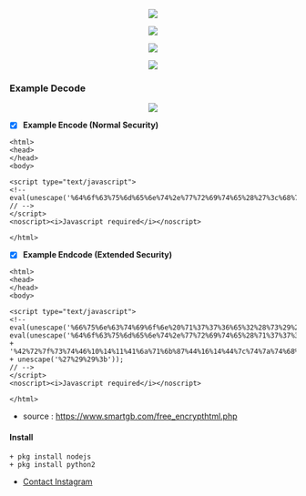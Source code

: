 <p align="center"><img src="https://i.ibb.co/JdmzVn0/20200225-204032-picsay.jpg"></p>
<p align="center"><img src="https://img.shields.io/badge/python-2.7.17-blue">
<p align="center"><img src="https://img.shields.io/badge/coded%20by-Ezz--Kun-red">
<p align="center"><img src="https://img.shields.io/badge/Instagram-%40aditia__07-yellow">

### Example Decode
<p align="center"><img src="https://i.ibb.co/6tyf59C/Screenshot-20200302-185521-picsay.png"></p>

- [x] **Example Encode (Normal Security)**
```
<html>
<head>
</head>
<body>

<script type="text/javascript">
<!-- 
eval(unescape('%64%6f%63%75%6d%65%6e%74%2e%77%72%69%74%65%28%27%3c%68%74%6d%6c%3e%5c%6e%09%3c%62%6f%64%79%3e%5c%6e%3c%74%69%74%6c%65%3e%44%41%53%41%52%20%54%55%4b%41%4e%47%20%52%49%4b%4f%44%20%3a%56%3c%2f%74%69%74%6c%65%3e%20%5c%6e%09%3c%62%6f%64%79%3e%5c%6e%09%09%3c%68%31%3e%49%4e%49%20%49%53%49%4e%59%41%20%3c%68%31%3e%5c%6e%09%3c%2f%62%6f%64%79%3e%5c%6e%3c%2f%68%74%6d%6c%3e%27%29%3b'));
// -->
</script>
<noscript><i>Javascript required</i></noscript>

</html>

```

- [x] **Example Endcode (Extended Security)**
```
<html>
<head>
</head>
<body>

<script type="text/javascript">
<!-- 
eval(unescape('%66%75%6e%63%74%69%6f%6e%20%71%37%37%36%65%32%28%73%29%20%7b%0a%09%76%61%72%20%72%20%3d%20%22%22%3b%0a%09%76%61%72%20%74%6d%70%20%3d%20%73%2e%73%70%6c%69%74%28%22%31%35%39%37%31%32%33%39%22%29%3b%0a%09%73%20%3d%20%75%6e%65%73%63%61%70%65%28%74%6d%70%5b%30%5d%29%3b%0a%09%6b%20%3d%20%75%6e%65%73%63%61%70%65%28%74%6d%70%5b%31%5d%20%2b%20%22%36%30%35%30%36%37%22%29%3b%0a%09%66%6f%72%28%20%76%61%72%20%69%20%3d%20%30%3b%20%69%20%3c%20%73%2e%6c%65%6e%67%74%68%3b%20%69%2b%2b%29%20%7b%0a%09%09%72%20%2b%3d%20%53%74%72%69%6e%67%2e%66%72%6f%6d%43%68%61%72%43%6f%64%65%28%28%70%61%72%73%65%49%6e%74%28%6b%2e%63%68%61%72%41%74%28%69%25%6b%2e%6c%65%6e%67%74%68%29%29%5e%73%2e%63%68%61%72%43%6f%64%65%41%74%28%69%29%29%2b%2d%38%29%3b%0a%09%7d%0a%09%72%65%74%75%72%6e%20%72%3b%0a%7d%0a'));
eval(unescape('%64%6f%63%75%6d%65%6e%74%2e%77%72%69%74%65%28%71%37%37%36%65%32%28%27') + '%42%72%7f%73%74%46%10%14%11%41%6a%71%6b%87%44%16%14%44%7c%74%7a%74%68%46%4a%4e%5d%4b%59%2e%5c%5d%56%4f%56%4a%28%5c%56%55%55%4f%2e%42%5e%41%31%7c%74%7c%72%6a%40%2a%16%14%11%44%6f%71%6c%84%46%13%15%17%13%47%76%39%46%54%50%51%2d%51%5d%56%50%63%4a%2e%44%70%3c%40%15%17%11%42%30%6c%75%6f%87%46%15%17%42%37%75%7c%73%73%4015971239%36%32%33%36%30%30%35' + unescape('%27%29%29%3b'));
// -->
</script>
<noscript><i>Javascript required</i></noscript>

</html>
```

+ source : https://www.smartgb.com/free_encrypthtml.php
 
#### Install
```
+ pkg install nodejs
+ pkg install python2
```

* [Contact Instagram](https://www.instagram.com/aditiaze_07/)
